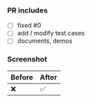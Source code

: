 
### PR includes
<!-- Add completed items in this PR, and change [ ] to [x]. -->

- [ ] fixed #0
- [ ] add / modify test cases
- [ ] documents, demos

### Screenshot

|  Before  |  After  |
|----|----|
|  ❌  |  ✅  |

